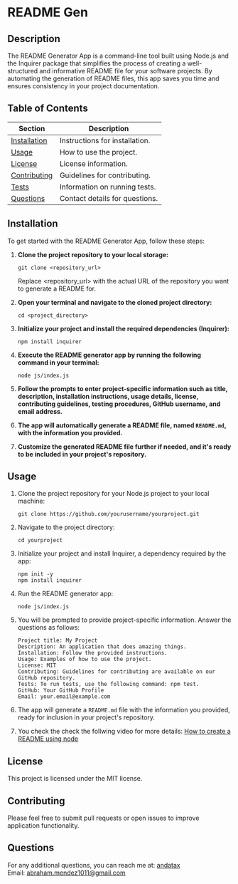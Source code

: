 # README Gen

## Description

The README Generator App is a command-line tool built using Node.js and the Inquirer package that simplifies the process of creating a well-structured and informative README file for your software projects. By automating the generation of README files, this app saves you time and ensures consistency in your project documentation.

## Table of Contents

| Section                       | Description                    |
| ----------------------------- | ------------------------------ |
| [Installation](#installation) | Instructions for installation. |
| [Usage](#usage)               | How to use the project.        |
| [License](#license)           | License information.           |
| [Contributing](#contributing) | Guidelines for contributing.   |
| [Tests](#tests)               | Information on running tests.  |
| [Questions](#questions)       | Contact details for questions. |

## Installation

To get started with the README Generator App, follow these steps:

1. **Clone the project repository to your local storage:**

   ```
   git clone <repository_url>
   ```

   Replace <repository_url> with the actual URL of the repository you want to generate a README for.
   <br/>

2. **Open your terminal and navigate to the cloned project directory:**

   ```
   cd <project_directory>
   ```

3. **Initialize your project and install the required dependencies (Inquirer):**

   ```npm init -y
   npm install inquirer
   ```

4. **Execute the README generator app by running the following command in your terminal:**

   ```
   node js/index.js
   ```

5. **Follow the prompts to enter project-specific information such as title, description, installation instructions, usage details, license, contributing guidelines, testing procedures, GitHub username, and email address.**
   <br/>

6. **The app will automatically generate a README file, named `README.md`, with the information you provided.**
   <br/>

7. **Customize the generated README file further if needed, and it's ready to be included in your project's repository.**

## Usage

1. Clone the project repository for your Node.js project to your local machine:

   ```
   git clone https://github.com/yourusername/yourproject.git
   ```

2. Navigate to the project directory:

   ```
   cd yourproject
   ```

3. Initialize your project and install Inquirer, a dependency required by the app:

   ```
   npm init -y
   npm install inquirer
   ```

4. Run the README generator app:

   ```
   node js/index.js
   ```

5. You will be prompted to provide project-specific information. Answer the questions as follows:

   ```
   Project title: My Project
   Description: An application that does amazing things.
   Installation: Follow the provided instructions.
   Usage: Examples of how to use the project.
   License: MIT
   Contributing: Guidelines for contributing are available on our GitHub repository.
   Tests: To run tests, use the following command: npm test.
   GitHub: Your GitHub Profile
   Email: your.email@example.com
   ```

6. The app will generate a `README.md` file with the information you provided, ready for inclusion in your project's repository.

7. You check the check the follwing video for more details: [How to create a README using node](https://drive.google.com/file/d/1aXAO3I6T47XiUbouJ-gBWH1JVZaivP5g/view?usp=drive_link)

## License

This project is licensed under the MIT license.

## Contributing

Please feel free to submit pull requests or open issues to improve application functionality.

## Questions

For any additional questions, you can reach me at: [andatax](https://github.com/andatax)  
Email: abraham.mendez1011@gmail.com
